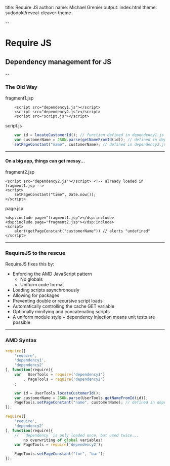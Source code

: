 title: Require JS
author:
	name: Michael Grenier
output: index.html
theme: sudodoki/reveal-cleaver-theme

--

# Require JS
## Dependency management for JS
--
### The Old Way
fragment1.jsp
```
	<script src="dependency1.js"></script>
	<script src="dependency2.js"></script>
    <script src="script.js"></script>
```

script.js
```javascript
	var id = locateCustomerId(); // function defined in dependency1.js
	var customerName = JSON.parse(getNameFromId(id)); // defined in dependency1.js
	setPageConstant("name", customerName); // defined in dependency2.js
```
---

#### On a big app, things can get messy...

fragment2.jsp
```
<script src="dependency2.js"></script> <!-- already loaded in fragment1.jsp -->
<script>
   	setPageConstant("time", Date.now());
</script>
```

page.jsp
```
<dsp:include page="fragment1.jsp"></dsp:include>
<dsp:include page="fragment2.jsp"></dsp:include>
<script>
	alert(getPageConstant("customerName")) // alerts "undefined"
</script>
```
---

### RequireJS to the rescue

RequireJS fixes this by:
* Enforcing the AMD JavaScript pattern
	* No globals
	* Uniform code format
* Loading scripts asynchronously
* Allowing for packages
* Preventing double or recursive script loads
* Automatically controlling the cache GET variable
* Optionally minifying and concatenating scripts
* A uniform module style + dependency injection means unit tests are possible

---

### AMD Syntax

```javascript
require([
	'require',
	'dependency1',
	'dependency2'
], function(require){
	var   UserTools = require('dependency1')
		, PageTools = require('dependency2')
	;

	var id = UserTools.locateCustomerId();
	var customerName = JSON.parse(UserTools.getNameFromId(id));
	PageTools.setPageConstant("name", customerName); // defined in dependency2.js
});
```

```javascript
require([
	'require',
	'dependency2'
], function(require){
	//  `dependency` is only loaded once, but used twice...
		no overwriting of global variables!
	var PageTools = require('dependency2');

	PageTools.setPageConstant("for", "bar");
});
```